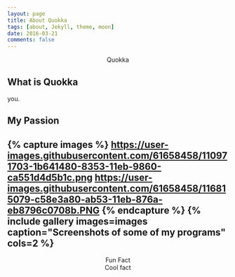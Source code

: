 ```yaml
---
layout: page
title: About Quokka
tags: [about, Jekyll, theme, moon]
date: 2016-03-21
comments: false
---
```

    
<center>Quokka</center>

## What is Quokka
you.

## My Passion

{% capture images %}
    https://user-images.githubusercontent.com/61658458/110971703-1b641480-8353-11eb-9860-ca551d4d5b1c.png
    https://user-images.githubusercontent.com/61658458/116815079-c58e3a80-ab53-11eb-876a-eb8796c0708b.PNG
{% endcapture %}
{% include gallery images=images caption="Screenshots of some of my programs" cols=2 %}
--
<center>Fun Fact</center>
<center>Cool fact</center>
